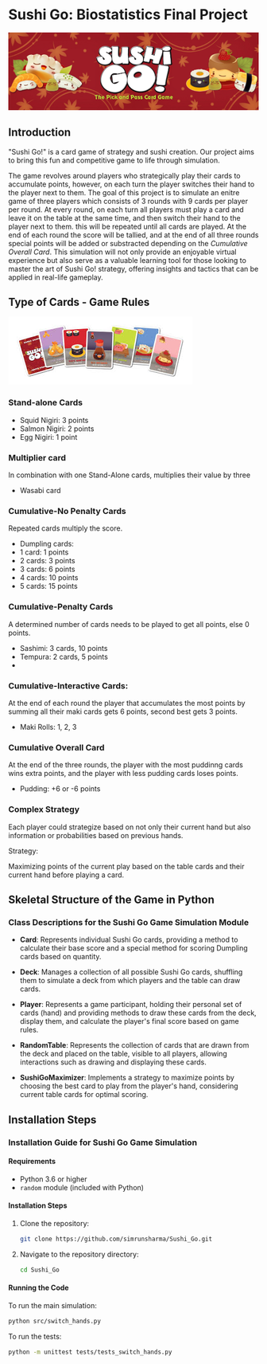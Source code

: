 # Sushi Go: Biostatistics Final Project
![Logo](Images/sushi_logo.png)

## Introduction
"Sushi Go!" is a card game of strategy and sushi creation. Our project aims to bring this fun and competitive game to life through simulation. 

The game revolves around players who strategically play their cards to accumulate points, however, on each turn the player switches their hand to the player next to them. The goal of this project is to simulate an enitre game of three players which consists of 3 rounds with 9 cards per player per round. At every round, on each turn all players must play a card and leave it on the table at the same time, and then switch their hand to the player next to them. this will be repeated until all cards are played. At the end of each round the score will be tallied, and at the end of all three rounds special points will be added or substracted depending on the *Cumulative Overall Card*.  This simulation will not only provide an enjoyable virtual experience but also serve as a valuable learning tool for those looking to master the art of Sushi Go! strategy, offering insights and tactics that can be applied in real-life gameplay.


## Type of Cards - Game Rules
![cards](Images/sushi_cards.png)

### Stand-alone Cards
- Squid Nigiri: 3 points
- Salmon Nigiri: 2 points
- Egg Nigiri: 1 point

### Multiplier card
In combination with one Stand-Alone cards, multiplies their value by three
- Wasabi card

### Cumulative-No Penalty Cards
Repeated cards multiply the score.
- Dumpling cards:
- 1 card: 1 points
- 2 cards: 3 points
- 3 cards: 6 points
- 4 cards: 10 points
- 5 cards: 15 points

### Cumulative-Penalty Cards
A determined number of cards needs to be played to get all points, else 0 points.
- Sashimi: 3 cards, 10 points
- Tempura: 2 cards, 5 points
- 
### Cumulative-Interactive Cards:
At the end of each round the player that accumulates the most points by summing all their maki cards gets 6 points, second best gets 3 points. 
- Maki Rolls: 1, 2, 3

### Cumulative Overall Card
At the end of the three rounds, the player with the most puddinng cards wins extra points, and the player with less pudding cards loses points.
- Pudding: +6 or -6 points

### Complex Strategy
Each player could strategize based on not only their current hand but also information or probabilities based on previous hands.

Strategy:

Maximizing points of the current play based on the table cards and their current hand before playing a card.


## Skeletal Structure of the Game in Python

### Class Descriptions for the Sushi Go Game Simulation Module

- **Card**: Represents individual Sushi Go cards, providing a method to calculate their base score and a special method for scoring Dumpling cards based on quantity.

- **Deck**: Manages a collection of all possible Sushi Go cards, shuffling them to simulate a deck from which players and the table can draw cards.

- **Player**: Represents a game participant, holding their personal set of cards (hand) and providing methods to draw these cards from the deck, display them, and calculate the player's final score based on game rules.

- **RandomTable**: Represents the collection of cards that are drawn from the deck and placed on the table, visible to all players, allowing interactions such as drawing and displaying these cards.

- **SushiGoMaximizer**: Implements a strategy to maximize points by choosing the best card to play from the player's hand, considering current table cards for optimal scoring.

## Installation Steps 

### Installation Guide for Sushi Go Game Simulation

#### Requirements

- Python 3.6 or higher
- `random` module (included with Python)

#### Installation Steps

1. Clone the repository:
   ```bash
   git clone https://github.com/simrunsharma/Sushi_Go.git
   ```
2. Navigate to the repository directory:
    ```bash
    cd Sushi_Go
    ```
#### Running the Code

To run the main simulation:
```bash
python src/switch_hands.py
```

To run the tests:
```bash
python -m unittest tests/tests_switch_hands.py
```

  
   

